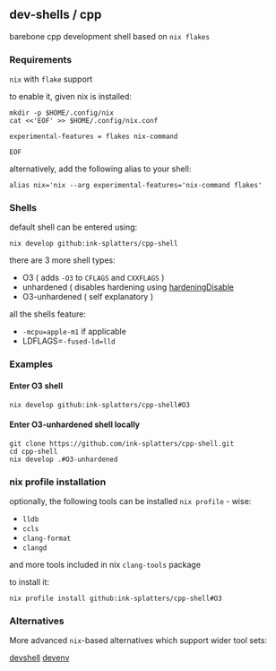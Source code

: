 ## dev-shells / cpp

barebone cpp development shell based on `nix flakes`

### Requirements

`nix` with `flake` support

to enable it, given nix is installed:

```shell
mkdir -p $HOME/.config/nix
cat <<'EOF' >> $HOME/.config/nix.conf

experimental-features = flakes nix-command

EOF
```

alternatively, add the following alias to your shell:

```shell
alias nix='nix --arg experimental-features='nix-command flakes'
```

### Shells

default shell can be entered using:

```shell
nix develop github:ink-splatters/cpp-shell

```

there are 3 more shell types:

- O3 ( adds `-O3` to `CFLAGS` and `CXXFLAGS` )
- unhardened ( disables hardening using [hardeningDisable](https://nixos.wiki/wiki/C)
- O3-unhardened ( self explanatory )

all the shells feature:
- `-mcpu=apple-m1` if applicable
- LDFLAGS=`-fused-ld=lld`


### Examples

#### Enter O3 shell
```shell
nix develop github:ink-splatters/cpp-shell#O3
```

#### Enter O3-unhardened shell locally

```shell
git clone https://github.com/ink-splatters/cpp-shell.git
cd cpp-shell
nix develop .#O3-unhardened
```

### nix profile installation

optionally, the following  tools can be installed `nix profile` - wise:

- `lldb`
- `ccls`
- `clang-format`
- `clangd`

and more tools included in nix `clang-tools` package

to install it:

```
nix profile install github:ink-splatters/cpp-shell#O3
```

### Alternatives

More advanced `nix`-based alternatives which support wider tool sets:

[devshell](https://github.com/numtide/devshell)
[devenv](http://devenv.sh)

